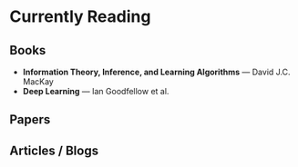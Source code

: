 # Currently Reading

## Books
- **Information Theory, Inference, and Learning Algorithms** — David J.C. MacKay  
- **Deep Learning** — Ian Goodfellow et al.

## Papers

## Articles / Blogs
